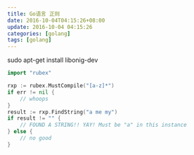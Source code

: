 ```yaml
---
title: Go语言 正则
date: 2016-10-04T04:15:26+08:00
update: 2016-10-04 04:15:26
categories: [golang]
tags: [golang]
---
```


sudo apt-get install libonig-dev

```go
import "rubex"

rxp := rubex.MustCompile("[a-z]*")
if err != nil {
    // whoops
}
result := rxp.FindString("a me my")
if result != "" {
    // FOUND A STRING!! YAY! Must be "a" in this instance
} else {
    // no good
}
```
